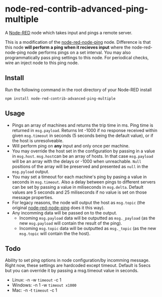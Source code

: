 # node-red-contrib-advanced-ping-multiple

A <a href="http://nodered.org" target="_new">Node-RED</a> node which takes input and pings a remote server.

This is a modification of the [node-red-node-ping](https://github.com/node-red/node-red-nodes/tree/master/io/ping) node. Difference is that this node **will perform a ping when it recieves input** where the node-red-node-ping node performs pings on a set interval. You may also programmatically pass ping settings to this node. For periodical checks, wire an inject node to this ping node.


## Install

Run the following command in the root directory of your Node-RED install

    npm install node-red-contrib-advanced-ping-multiple

## Usage

* Pings an array of machines and returns the trip time in ms. Ping time is returned in `msg.payload`. Returns Int -1000 if no response received within given `msg.timeout` in seconds (5 seconds being the default value), or if the host is unresolveable.
* Will perform ping on **any** input and only once per machine.
* You may override the host set in the configuration by passing in a value in `msg.host`. `msg.host`can be an array of hosts. In that case `msg.payload` will be an array with the delays or -1000 when unreachable. `Null` positions of the array will be preserved and presented as `null` in the `msg.pyload` output.
* You may set a timeout for each machine's ping by pasing a value in seconds in `msg.timeout`. Also a delay between pings to different servers can be set by passing a value in miliseconds in `msg.delta`. Default values are 5 seconds and 25 miliseconds if no value is set on those message properties.
* For legacy reasons, the node will output the host as `msg.topic` (the original [node-red-node-ping](https://github.com/node-red/node-red-nodes/tree/master/io/ping) does it this way).
* Any incomming data will be passed on to the output.
  * Incoming `msg.payload` data will be outputted as `msg._payload` (as the new `msg.payload` will contain the result of the ping).
  * Incoming `msg.topic` data will be outputted as `msg._topic` (as the new `msg.topic` will contain the the host).

## Todo
Ability to set ping options in node configuration/by incomming message. Right now, these settings are hardcoded except timeout. Default is 5secs but you can override it by passing a msg.timeout value in seconds.

* Linux: -n -w `timeout` -c 1
* Windows: -n 1 -w `timeout x1000`
* Mac: -n -t `timeout` -c 1